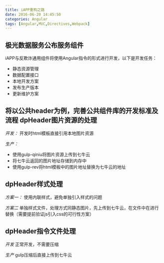 ```yaml
---
title: iAPP重构之路
date: 2016-06-20 14:45:50
categories: Angular
tags: [Angular,MVC,Directives,Webpack]
---
```

极光数据服务公布服务组件
--
iAPP与反欺诈通用组件将使用Angular指令的形式进行开发，以下是开发任务：
- 静态资源管理
- 数据配置接口
- 本地开发方案
- 发布生产版本
- 更新维护方案

将以公共header为例，完善公共组件库的开发标准及流程
dpHeader图片资源的处理
--
*开发：*
开发时html模板直接引用本地图片资源

*生产：*
- 使用gulp-qiniu将图片资源上传到七牛云
- 将七牛云返回的图片地址存储到内存中
- 使用gulp-rev将html模板中的图片地址替换为七牛云的地址

dpHeader样式处理
--
*方案一：*
使用内联样式，避免单独引入样式的问题

*方案二*
单独样式文件，处理方式同静态图片，先上传到七牛云，在文件中在进行替换（需要提前验证js引入css的可行性方案）

dpHeader指令文件处理
--
*开发*
正常开发，不需要压缩

*生产*
gulp压缩后直接上传到七牛云






